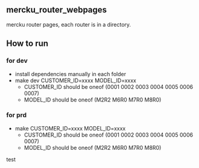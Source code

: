 ## mercku_router_webpages

mercku router pages, each router is in a directory.

## How to run

### for dev

- install dependencies manually in each folder
- make dev CUSTOMER_ID=xxxx MODEL_ID=xxxx
  - CUSTOMER_ID should be oneof (0001 0002 0003 0004 0005 0006 0007)
  - MODEL_ID should be oneof (M2R2 M6R0 M7R0 M8R0)

### for prd

- make CUSTOMER_ID=xxxx MODEL_ID=xxxx
  - CUSTOMER_ID should be oneof (0001 0002 0003 0004 0005 0006 0007)
  - MODEL_ID should be oneof (M2R2 M6R0 M7R0 M8R0)

test
